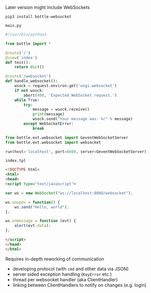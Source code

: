 Later version might include WebSockets

`pip3 install bottle-websocket`

`main.py`
```python
#!/usr/bin/python3

from bottle import *

@route('/')
@view('index')
def test():
	return dict()

@route('/websocket')
def handle_websocket():
	wsock = request.environ.get('wsgi.websocket')
	if not wsock:
		abort(400, 'Expected WebSocket request.')
	while True:
		try:
			message = wsock.receive()
			print(message)
			wsock.send("Your message was: %r" % message)
		except WebSocketError:
			break

from bottle.ext.websocket import GeventWebSocketServer
from bottle.ext.websocket import websocket

run(host='localhost', port=8080, server=GeventWebSocketServer)
```

`index.tpl`
```html
<!DOCTYPE html>
<html>
<head>
<script type="text/javascript">

var ws = new WebSocket("ws://localhost:8080/websocket");

ws.onopen = function() {
	ws.send("Hello, world");
};

ws.onmessage = function (evt) {
	alert(evt.data);
};

</script>
</head>
</html>
```

Requires in-depth reworking of communication
- developing protocol (with `cmd` and other data via JSON)
- server sided exception handling (`KeyError` etc.)
- thread per websocket handler (aka ClientHandler)
- linking between ClientHandlers to notify on changes (e.g. login)
